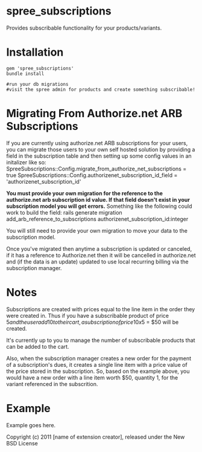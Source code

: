 spree_subscriptions
===============================================================================
Provides subscribable functionality for your products/variants.

Installation
===============================================================================
    gem 'spree_subscriptions'
    bundle install

    #run your db migrations
    #visit the spree admin for products and create something subscribable!


Migrating From Authorize.net ARB Subscriptions
===============================================================================
If you are currently using authorize.net ARB subscriptions for your users, you
can migrate those users to your own self hosted solution by providing a field in the
subscription table and then setting up some config values in an initalizer like
so:
    SpreeSubscriptions::Config.migrate_from_authorize_net_subscriptions = true
    SpreeSubscriptions::Config.authorizenet_subscription_id_field       = 'authorizenet_subscription_id' 
   
**You must provide your own migration for the reference to the authorize.net
arb subscription id value. If that field doesn't exist in your subscription
model you will get errors.** Something like the following could work to build
the field:
    rails generate migration add_arb_reference_to_subscriptions authorizenet_subscription_id:integer

You will still need to provide your own migration to move your data to the
subscription model.

Once you've migrated then anytime a subscription is updated or canceled, if it
has a reference to Authorize.net then it will be cancelled in authorize.net and
(if the data is an update) updated to use local recurring billing via the
subscription manager.


Notes
===============================================================================
Subscriptions are created with prices equal to the line item in the order they were created in. Thus if you have a subscribable product of price $5 and the user add 10 to their cart, a subscription of price 10x$5 = $50 will be created. 

It's currently up to you to manage the number of subscribable products that can be added to the cart.

Also, when the subscription manager creates a new order for the payment of
a subscription's dues, it creates a single line item with a price value of the
price stored in the subscription. So, based on the example above, you would
have a new order with a line item worth $50, quantity 1, for the variant
referenced in the subscrition.

Example
===============================================================================

Example goes here.


Copyright (c) 2011 [name of extension creator], released under the New BSD License
